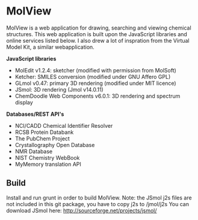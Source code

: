 MolView
=======
MolView is a web application for drawing, searching and viewing chemical structures.
This web application is built upon the JavaScript libraries and online services listed below.
I also drew a lot of inspration from the Virtual Model Kit, a similar webapplication.

**JavaScript libraries**

  - MolEdit v1.2.4: sketcher (modified with permission from MolSoft)
  - Ketcher: SMILES conversion (modified under GNU Affero GPL)
  - GLmol v0.47: primary 3D rendering (modified under MIT licence)
  - JSmol: 3D rendering (Jmol v14.0.11)
  - ChemDoodle Web Components v6.0.1: 3D rendering and spectrum display

**Databases/REST API's**

  - NCI/CADD Chemical Identifier Resolver
  - RCSB Protein Databank
  - The PubChem Project
  - Crystallography Open Database
  - NMR Database
  - NIST Chemistry WebBook
  - MyMemory translation API

Build
-----
Install and run grunt in order to build MolView.
Note: the JSmol j2s files are not included in this git package, you have to copy j2s to /jmol/j2s
You can download JSmol here: http://sourceforge.net/projects/jsmol/
